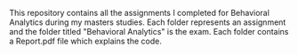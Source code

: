 This repository contains all the assignments I completed for Behavioral Analytics during my masters studies. Each folder represents an assignment and the folder titled "Behavioral Analytics" is the exam. Each folder contains a Report.pdf file which explains the code.
